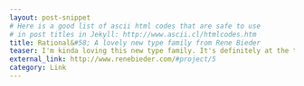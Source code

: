 ```yaml
---
layout: post-snippet
# Here is a good list of ascii html codes that are safe to use
# in post titles in Jekyll: http://www.ascii.cl/htmlcodes.htm
title: Rational&#58; A lovely new type family from Rene Bieder
teaser: I'm kinda loving this new type family. It's definitely at the top of my  wish list.
external_link: http://www.renebieder.com/#project/5
category: Link
---
```


